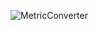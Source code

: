 ![MetricConverter](https://github.com/user-attachments/assets/3e6537b2-5d8c-49c9-b5ab-5bba81707c88)
